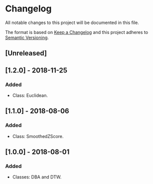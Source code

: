 # Changelog
All notable changes to this project will be documented in this file.

The format is based on [Keep a Changelog](http://keepachangelog.com/en/1.0.0/)
and this project adheres to [Semantic Versioning](http://semver.org/spec/v2.0.0.html).

## [Unreleased]

## [1.2.0] - 2018-11-25
### Added
- Class: Euclidean.

## [1.1.0] - 2018-08-06
### Added
- Class: SmoothedZScore.

## [1.0.0] - 2018-08-01
### Added
- Classes: DBA and DTW.
